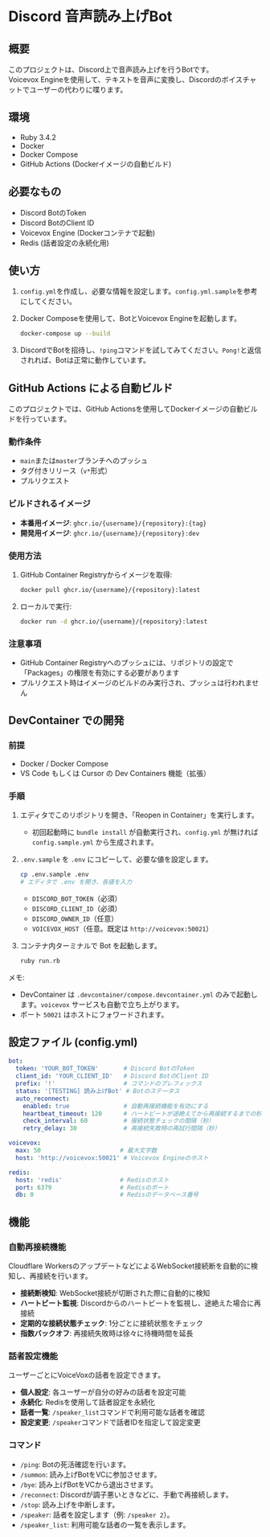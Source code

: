 # Discord 音声読み上げBot

## 概要

このプロジェクトは、Discord上で音声読み上げを行うBotです。<br>
Voicevox Engineを使用して、テキストを音声に変換し、Discordのボイスチャットでユーザーの代わりに喋ります。

## 環境

*   Ruby 3.4.2
*   Docker
*   Docker Compose
*   GitHub Actions (Dockerイメージの自動ビルド)

## 必要なもの

*   Discord BotのToken
*   Discord BotのClient ID
*   Voicevox Engine (Dockerコンテナで起動)
*   Redis (話者設定の永続化用)

## 使い方

1.  `config.yml`を作成し、必要な情報を設定します。`config.yml.sample`を参考にしてください。
2.  Docker Composeを使用して、BotとVoicevox Engineを起動します。

    ```bash
    docker-compose up --build
    ```

3.  DiscordでBotを招待し、`!ping`コマンドを試してみてください。`Pong!`と返信されれば、Botは正常に動作しています。

## GitHub Actions による自動ビルド

このプロジェクトでは、GitHub Actionsを使用してDockerイメージの自動ビルドを行っています。

### 動作条件

- `main`または`master`ブランチへのプッシュ
- タグ付きリリース（`v*`形式）
- プルリクエスト

### ビルドされるイメージ

- **本番用イメージ**: `ghcr.io/{username}/{repository}:{tag}`
- **開発用イメージ**: `ghcr.io/{username}/{repository}:dev`

### 使用方法

1. GitHub Container Registryからイメージを取得:
   ```bash
   docker pull ghcr.io/{username}/{repository}:latest
   ```

2. ローカルで実行:
   ```bash
   docker run -d ghcr.io/{username}/{repository}:latest
   ```

### 注意事項

- GitHub Container Registryへのプッシュには、リポジトリの設定で「Packages」の権限を有効にする必要があります
- プルリクエスト時はイメージのビルドのみ実行され、プッシュは行われません

## DevContainer での開発

### 前提

- Docker / Docker Compose
- VS Code もしくは Cursor の Dev Containers 機能（拡張）

### 手順

1. エディタでこのリポジトリを開き、「Reopen in Container」を実行します。
   - 初回起動時に `bundle install` が自動実行され、`config.yml` が無ければ `config.sample.yml` から生成されます。
2. `.env.sample` を `.env` にコピーして、必要な値を設定します。

   ```bash
   cp .env.sample .env
   # エディタで .env を開き、各値を入力
   ```

   - `DISCORD_BOT_TOKEN`（必須）
   - `DISCORD_CLIENT_ID`（必須）
   - `DISCORD_OWNER_ID`（任意）
   - `VOICEVOX_HOST`（任意。既定は `http://voicevox:50021`）

3. コンテナ内ターミナルで Bot を起動します。

   ```bash
   ruby run.rb
   ```

メモ:

- DevContainer は `.devcontainer/compose.devcontainer.yml` のみで起動します。`voicevox` サービスも自動で立ち上がります。
- ポート `50021` はホストにフォワードされます。

## 設定ファイル (config.yml)

```yaml
bot:
  token: 'YOUR_BOT_TOKEN'       # Discord BotのToken
  client_id: 'YOUR_CLIENT_ID'   # Discord BotのClient ID
  prefix: '!'                   # コマンドのプレフィックス
  status: '[TESTING] 読み上げBot' # Botのステータス
  auto_reconnect:
    enabled: true               # 自動再接続機能を有効にする
    heartbeat_timeout: 120      # ハートビートが途絶えてから再接続するまでの秒数
    check_interval: 60          # 接続状態チェックの間隔（秒）
    retry_delay: 30             # 再接続失敗時の再試行間隔（秒）

voicevox:
  max: 50                      # 最大文字数
  host: 'http://voicevox:50021' # Voicevox Engineのホスト

redis:
  host: 'redis'                # Redisのホスト
  port: 6379                   # Redisのポート
  db: 0                        # Redisのデータベース番号
```

## 機能

### 自動再接続機能

Cloudflare WorkersのアップデートなどによるWebSocket接続断を自動的に検知し、再接続を行います。

- **接続断検知**: WebSocket接続が切断された際に自動的に検知
- **ハートビート監視**: Discordからのハートビートを監視し、途絶えた場合に再接続
- **定期的な接続状態チェック**: 1分ごとに接続状態をチェック
- **指数バックオフ**: 再接続失敗時は徐々に待機時間を延長

### 話者設定機能

ユーザーごとにVoiceVoxの話者を設定できます。

- **個人設定**: 各ユーザーが自分の好みの話者を設定可能
- **永続化**: Redisを使用して話者設定を永続化
- **話者一覧**: `/speaker_list`コマンドで利用可能な話者を確認
- **設定変更**: `/speaker`コマンドで話者IDを指定して設定変更

### コマンド

*   `/ping`: Botの死活確認を行います。
*   `/summon`: 読み上げBotをVCに参加させます。
*   `/bye`: 読み上げBotをVCから退出させます。
*   `/reconnect`: Discordが調子悪いときなどに、手動で再接続します。
*   `/stop`: 読み上げを中断します。
*   `/speaker`: 話者を設定します（例: `/speaker 2`）。
*   `/speaker_list`: 利用可能な話者の一覧を表示します。

